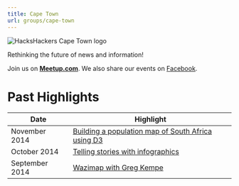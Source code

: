 ```yaml
---
title: Cape Town
url: groups/cape-town
---
```


![HacksHackers Cape Town logo](https://upload.wikimedia.org/wikipedia/commons/8/80/View_of_Cape_Town_from_the_Terraces_building.jpg)

Rethinking the future of news and information!

Join us on **[Meetup.com](https://www.meetup.com/Hacks-Hackers-Cape-Town/)**. We also share our events on [Facebook](https://www.facebook.com/HacksHackersCapeTown).

# Past Highlights

| **Date**  | **Highlight** |  
|-----------|---------------|  
| November 2014 | [Building a population map of South Africa using D3](https://www.meetup.com/Hacks-Hackers-Cape-Town/events/217753382/) |
| October 2014 | [Telling stories with infographics](https://www.meetup.com/Hacks-Hackers-Cape-Town/events/209436422/) |
| September 2014 | [Wazimap with Greg Kempe](https://www.meetup.com/Hacks-Hackers-Cape-Town/events/202267032/) |   
